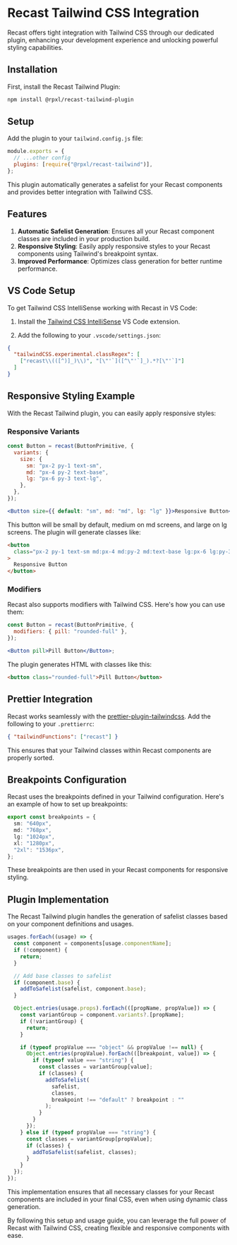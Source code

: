 # Recast Tailwind CSS Integration

Recast offers tight integration with Tailwind CSS through our dedicated plugin, enhancing your development experience and unlocking powerful styling capabilities.

## Installation

First, install the Recast Tailwind Plugin:

```bash
npm install @rpxl/recast-tailwind-plugin
```

## Setup

Add the plugin to your `tailwind.config.js` file:

```js
module.exports = {
  // ...other config
  plugins: [require("@rpxl/recast-tailwind")],
};
```

This plugin automatically generates a safelist for your Recast components and provides better integration with Tailwind CSS.

## Features

1. **Automatic Safelist Generation**: Ensures all your Recast component classes are included in your production build.
2. **Responsive Styling**: Easily apply responsive styles to your Recast components using Tailwind's breakpoint syntax.
3. **Improved Performance**: Optimizes class generation for better runtime performance.

## VS Code Setup

To get Tailwind CSS IntelliSense working with Recast in VS Code:

1. Install the [Tailwind CSS IntelliSense](https://marketplace.visualstudio.com/items?itemName=bradlc.vscode-tailwindcss) VS Code extension.

2. Add the following to your `.vscode/settings.json`:

```json
{
  "tailwindCSS.experimental.classRegex": [
    ["recast\\(([^)]_)\\)", "[\"'`]([^\"'`]_).*?[\"'`]"]
  ]
}
```

## Responsive Styling Example

With the Recast Tailwind plugin, you can easily apply responsive styles:

### Responsive Variants

```jsx
const Button = recast(ButtonPrimitive, {
  variants: {
    size: {
      sm: "px-2 py-1 text-sm",
      md: "px-4 py-2 text-base",
      lg: "px-6 py-3 text-lg",
    },
  },
});

<Button size={{ default: "sm", md: "md", lg: "lg" }}>Responsive Button</Button>;
```

This button will be small by default, medium on md screens, and large on lg screens. The plugin will generate classes like:

```html
<button
  class="px-2 py-1 text-sm md:px-4 md:py-2 md:text-base lg:px-6 lg:py-3 lg:text-lg"
>
  Responsive Button
</button>
```

### Modifiers

Recast also supports modifiers with Tailwind CSS. Here's how you can use them:

```jsx
const Button = recast(ButtonPrimitive, {
  modifiers: { pill: "rounded-full" },
});

<Button pill>Pill Button</Button>;
```

The plugin generates HTML with classes like this:

```html
<button class="rounded-full">Pill Button</button>
```

## Prettier Integration

Recast works seamlessly with the [prettier-plugin-tailwindcss](https://github.com/tailwindlabs/prettier-plugin-tailwindcss). Add the following to your `.prettierrc`:

```json
{ "tailwindFunctions": ["recast"] }
```

This ensures that your Tailwind classes within Recast components are properly sorted.

## Breakpoints Configuration

Recast uses the breakpoints defined in your Tailwind configuration. Here's an example of how to set up breakpoints:

```ts
export const breakpoints = {
  sm: "640px",
  md: "768px",
  lg: "1024px",
  xl: "1280px",
  "2xl": "1536px",
};
```

These breakpoints are then used in your Recast components for responsive styling.

## Plugin Implementation

The Recast Tailwind plugin handles the generation of safelist classes based on your component definitions and usages.

```ts
usages.forEach((usage) => {
  const component = components[usage.componentName];
  if (!component) {
    return;
  }

  // Add base classes to safelist
  if (component.base) {
    addToSafelist(safelist, component.base);
  }

  Object.entries(usage.props).forEach(([propName, propValue]) => {
    const variantGroup = component.variants?.[propName];
    if (!variantGroup) {
      return;
    }

    if (typeof propValue === "object" && propValue !== null) {
      Object.entries(propValue).forEach(([breakpoint, value]) => {
        if (typeof value === "string") {
          const classes = variantGroup[value];
          if (classes) {
            addToSafelist(
              safelist,
              classes,
              breakpoint !== "default" ? breakpoint : ""
            );
          }
        }
      });
    } else if (typeof propValue === "string") {
      const classes = variantGroup[propValue];
      if (classes) {
        addToSafelist(safelist, classes);
      }
    }
  });
});
```

This implementation ensures that all necessary classes for your Recast components are included in your final CSS, even when using dynamic class generation.

By following this setup and usage guide, you can leverage the full power of Recast with Tailwind CSS, creating flexible and responsive components with ease.
